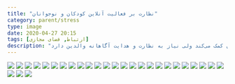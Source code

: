 ```yaml
---
title: "نظارت بر فعالیت آنلاین کودکان و نوجوانان"
category: parent/stress
type: image
date: 2020-04-27 20:15
tags: [ارتباط, فضای مجازی]
description: "فعالیت آنلاین به یادگیری روابط اجتماعی و سرگرم کردن کودکان و نوجوانان کمک می‌کند ولی نیاز به نظارت و هدایت آگاهانه والدین دارد"
---
```


![](../../static/images/teen-online-activity-1.png)
![](../../static/images/teen-online-activity-2.png)
![](../../static/images/teen-online-activity-3.png)
![](../../static/images/teen-online-activity-4.png)
![](../../static/images/teen-online-activity-5.png)
![](../../static/images/teen-online-activity-6.png)
![](../../static/images/teen-online-activity-7.png)
![](../../static/images/teen-online-activity-8.png)
![](../../static/images/teen-online-activity-9.png)
![](../../static/images/teen-online-activity-10.png)
![](../../static/images/teen-online-activity-11.png)
![](../../static/images/teen-online-activity-12.png)
![](../../static/images/teen-online-activity-13.png)
![](../../static/images/teen-online-activity-14.png)
![](../../static/images/teen-online-activity-15.png)
![](../../static/images/teen-online-activity-16.png)
![](../../static/images/teen-online-activity-17.png)
![](../../static/images/teen-online-activity-18.png)
![](../../static/images/teen-online-activity-19.png)
![](../../static/images/teen-online-activity-20.png)
![](../../static/images/teen-online-activity-21.png)
![](../../static/images/teen-online-activity-22.png)
![](../../static/images/teen-online-activity-23.png)
![](../../static/images/teen-online-activity-24.png)
![](../../static/images/teen-online-activity-25.png)
![](../../static/images/teen-online-activity-26.png)
![](../../static/images/teen-online-activity-27.png)
![](../../static/images/teen-online-activity-28.png)